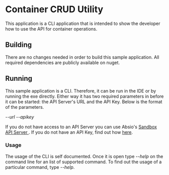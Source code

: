 # Container CRUD Utility

This application is a CLI application that is intended to show the developer how to use the API for container operations.

## Building

There are no changes needed in order to build this sample application.  All required dependencies are publicly available on nuget.

## Running

This sample application is a CLI.  Therefore, it can be run in the IDE or by running the exe directly.  Either way it has two required parameters in before it can be started: the API Server's URL and the API Key.  Below is the format of the parameters.<p>
*--url <the API Server url> --apikey <your API Key>*<p>
If you do not have access to an API Server you can use Absio's [Sandbox API Server ](https://sandbox.absio.com).  If you do not have an API Key, find out how [here](https://github.com/Absio/cs-absio-secured-container#obtaining-an-api-key).

### Usage

The usage of the CLI is self documented.  Once it is open type *--help<enter>* on the command line for an list of supported command.  To find out the usage of a particular command, type *<command> --help<enter>*.